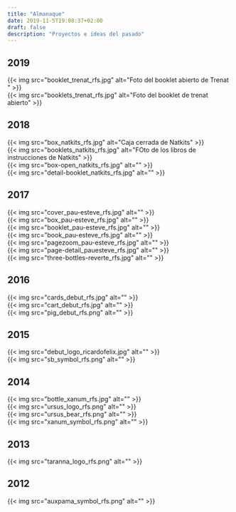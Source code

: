 ```yaml
---
title: "Almanaque"
date: 2019-11-5T19:08:37+02:00
draft: false
description: "Proyectos e ideas del pasado"
---
```


## 2019
<div class="layout">
    <div class="itemImage">{{< img src="booklet_trenat_rfs.jpg" alt="Foto del booklet abierto de Trenat " >}}</div>
    <div class="itemImage highlight">{{< img src="booklets_trenat_rfs.jpg" alt="Foto del booklet de trenat abierto" >}}</div>
</div>

## 2018
<div class="layout">
    <div class="itemImage">{{< img src="box_natkits_rfs.jpg" alt="Caja cerrada de Natkits" >}}</div>
    <div class="itemImage highlight">{{< img src="booklets_natkits_rfs.jpg" alt="FOto de los libros de instrucciones de Natkits" >}}</div>
    <div class="itemImage">{{< img src="box-open_natkits_rfs.jpg" alt="" >}}</div>
    <div class="itemImage">{{< img src="detail-booklet_natkits_rfs.jpg" alt="" >}}</div>
</div>

## 2017
<div class="layout">
    <div class="itemImage highlight">{{< img src="cover_pau-esteve_rfs.jpg" alt="" >}}</div>
    <div class="itemImage">{{< img src="box_pau-esteve_rfs.jpg" alt="" >}}</div>
    <div class="itemImage">{{< img src="booklet_pau-esteve_rfs.jpg" alt="" >}}</div>
    <div class="itemImage">{{< img src="book_pau-esteve_rfs.jpg" alt="" >}}</div>
    <div class="itemImage">{{< img src="pagezoom_pau-esteve_rfs.jpg" alt="" >}}</div>
    <div class="itemImage">{{< img src="page-detail_pauesteve_rfs.jpg" alt="" >}}</div>
    <div class="itemImage">{{< img src="three-bottles-reverte_rfs.jpg" alt="" >}}</div>
</div>

## 2016
<div class="layout">
    <div class="itemImage">{{< img src="cards_debut_rfs.jpg" alt="" >}}</div>
    <div class="itemImage">{{< img src="cart_debut_rfs.jpg" alt="" >}}</div>
    <div class="itemImage">{{< img src="pig_debut_rfs.png" alt="" >}}</div>

</div>

## 2015
<div class="layout">
    <div class="itemImage">{{< img src="debut_logo_ricardofelix.jpg" alt="" >}}</div>
    <div class="itemImage">{{< img src="sb_symbol_rfs.png" alt="" >}}</div>
</div>


## 2014
<div class="layout">
    <div class="itemImage">{{< img src="bottle_xanum_rfs.jpg" alt="" >}}</div>
    <div class="itemImage">{{< img src="ursus_logo_rfs.png" alt="" >}}</div>
    <div class="itemImage">{{< img src="ursus_bear_rfs.png" alt="" >}}</div>
    <div class="itemImage">{{< img src="xanum_symbol_rfs.png" alt="" >}}</div>

</div>

## 2013
<div class="layout">
    <div class="itemImage">{{< img src="taranna_logo_rfs.png" alt="" >}}</div>
</div>

## 2012
<div class="layout">
    <div class="itemImage">{{< img src="auxpama_symbol_rfs.png" alt="" >}}</div>
</div>